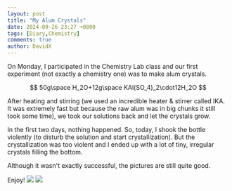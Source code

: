 ```yaml
---
layout: post
title: "My Alum Crystals"
date: 2024-09-26 23:27 +0800
tags: [Diary,Chemistry]
comments: true
author: DavidX
---
```

On Monday, I participated in the Chemistry Lab class and our first experiment (not exactly a chemistry one) was to make alum crystals.

$$
50g\space H_2O+12g\space KAl(SO_4)_2\cdot12H_2O
$$

After heating and stirring (we used an incredible heater & stirrer called IKA. It was extremely fast but because the raw alum was in big chunks it still took some time), we took our solutions back and let the crystals grow.

In the first two days, nothing happened. So, today, I shook the bottle violently (to disturb the solution and start crystallization). But the crystallization was too violent and I ended up with a lot of tiny, irregular crystals filling the bottom.

Although it wasn\'t exactly successful, the pictures are still quite good.

Enjoy!
![](https://blog.davidx.top/images/pic2024092601.jpg)
![](https://blog.davidx.top/images/pic2024092602.jpg)
